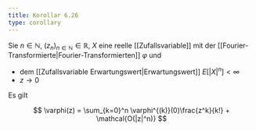 ```yaml
---
title: Korollar 6.26
type: corollary
---
```


Sie $n \in \mathbb{N}$, $(z_n)_{n \in \mathbb{N}} \in \mathbb{R}$, $X$ eine reelle [[Zufallsvariable]] mit der [[Fourier-Transformierte|Fourier-Transformierten]] $\varphi$ und
- dem [[Zufallsvariable Erwartungswert|Erwartungswert]] $E[|X|^n] \lt \infty$
- $z \to 0$

Es gilt

$$
	\varphi(z) = \sum_{k=0}^n \varphi^{(k)}(0)\frac{z^k}{k!} + \mathcal{O(|z|^n)}
$$
